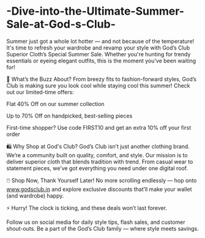 # -Dive-into-the-Ultimate-Summer-Sale-at-God-s-Club-

Summer just got a whole lot hotter — and not because of the temperature! It's time to refresh your wardrobe and revamp your style with God’s Club Superior Cloth’s Special Summer Sale. Whether you're hunting for trendy essentials or eyeing elegant outfits, this is the moment you’ve been waiting for!

🌟 What’s the Buzz About?
From breezy fits to fashion-forward styles, God’s Club is making sure you look cool while staying cool this summer! Check out our limited-time offers:

Flat 40% Off on our summer collection

Up to 70% Off on handpicked, best-selling pieces

First-time shopper? Use code FIRST10 and get an extra 10% off your first order

🛍️ Why Shop at God's Club?
God’s Club isn’t just another clothing brand. We’re a community built on quality, comfort, and style. Our mission is to deliver superior cloth that blends tradition with trend. From casual wear to statement pieces, we’ve got everything you need under one digital roof.

🖱️ Shop Now, Thank Yourself Later!
No more scrolling endlessly — hop onto www.godsclub.in and explore exclusive discounts that’ll make your wallet (and wardrobe) happy.

⚡ Hurry! The clock is ticking, and these deals won’t last forever.

Follow us on social media for daily style tips, flash sales, and customer shout-outs. Be a part of the God’s Club family — where style meets savings.
